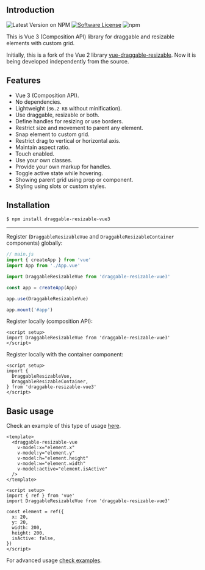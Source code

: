 ## Introduction

 ![Latest Version on NPM](https://img.shields.io/npm/v/draggable-resizable-vue3.svg?style=flat-square)
[![Software License](https://img.shields.io/badge/license-MIT-brightgreen.svg?style=flat-square)](LICENSE.md)
 ![npm](https://img.shields.io/npm/dt/draggable-resizable-vue3.svg?style=flat-square)

This is Vue 3 (Composition API) library for draggable and resizable elements with custom grid. 


 Initially, this is a fork of the Vue 2 library [vue-draggable-resizable](https://github.com/mauricius/vue-draggable-resizable). Now it is being developed independently from the source.



## Features

* Vue 3 (Composition API).
* No dependencies.
* Lightweight (`36.2 KB` without minification).
* Use draggable, resizable or both.
* Define handles for resizing or use borders.
* Restrict size and movement to parent any element.
* Snap element to custom grid.
* Restrict drag to vertical or horizontal axis.
* Maintain aspect ratio.
* Touch enabled.
* Use your own classes.
* Provide your own markup for handles.
* Toggle active state while hovering.
* Showing parent grid using prop or component.
* Styling using slots or custom styles.


## Installation

```bash
$ npm install draggable-resizable-vue3
```

___

Register (`DraggableResizableVue` and `DraggableResizableContainer` components) globally: 

```js
// main.js
import { createApp } from 'vue'
import App from './App.vue'

import DraggableResizableVue from 'draggable-resizable-vue3'

const app = createApp(App)

app.use(DraggableResizableVue)

app.mount('#app')
```

Register locally (composition API):

```vue
<script setup>
import DraggableResizableVue from 'draggable-resizable-vue3'
</script>
```

Register locally with the container component:

```vue
<script setup>
import {
  DraggableResizableVue,
  DraggableResizableContainer,
} from 'draggable-resizable-vue3'
</script>
```


## Basic usage

Check an example of this type of usage [here](/docs/examples/basic-props.html).

```vue
<template>
  <draggable-resizable-vue
    v-model:x="element.x"
    v-model:y="element.y"
    v-model:h="element.height"
    v-model:w="element.width"
    v-model:active="element.isActive"
  />
</template>

<script setup>
import { ref } from 'vue'
import DraggableResizableVue from 'draggable-resizable-vue3'

const element = ref({
  x: 20,
  y: 20,
  width: 200,
  height: 200,
  isActive: false,
})
</script>

```

For advanced usage [check examples](/docs/examples/no-props.html).

